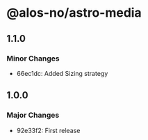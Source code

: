 # @alos-no/astro-media

## 1.1.0

### Minor Changes

- 66ec1dc: Added Sizing strategy

## 1.0.0

### Major Changes

- 92e33f2: First release
